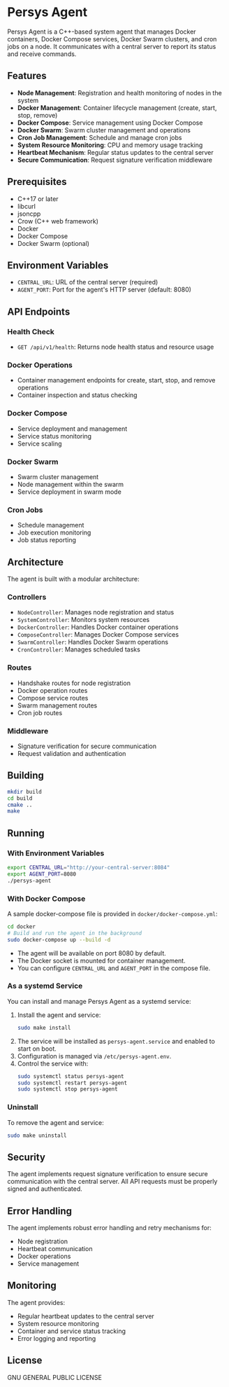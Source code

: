 # Persys Agent

Persys Agent is a C++-based system agent that manages Docker containers, Docker Compose services, Docker Swarm clusters, and cron jobs on a node. It communicates with a central server to report its status and receive commands.

## Features

- **Node Management**: Registration and health monitoring of nodes in the system
- **Docker Management**: Container lifecycle management (create, start, stop, remove)
- **Docker Compose**: Service management using Docker Compose
- **Docker Swarm**: Swarm cluster management and operations
- **Cron Job Management**: Schedule and manage cron jobs
- **System Resource Monitoring**: CPU and memory usage tracking
- **Heartbeat Mechanism**: Regular status updates to the central server
- **Secure Communication**: Request signature verification middleware

## Prerequisites

- C++17 or later
- libcurl
- jsoncpp
- Crow (C++ web framework)
- Docker
- Docker Compose
- Docker Swarm (optional)

## Environment Variables

- `CENTRAL_URL`: URL of the central server (required)
- `AGENT_PORT`: Port for the agent's HTTP server (default: 8080)

## API Endpoints

### Health Check
- `GET /api/v1/health`: Returns node health status and resource usage

### Docker Operations
- Container management endpoints for create, start, stop, and remove operations
- Container inspection and status checking

### Docker Compose
- Service deployment and management
- Service status monitoring
- Service scaling

### Docker Swarm
- Swarm cluster management
- Node management within the swarm
- Service deployment in swarm mode

### Cron Jobs
- Schedule management
- Job execution monitoring
- Job status reporting

## Architecture

The agent is built with a modular architecture:

### Controllers
- `NodeController`: Manages node registration and status
- `SystemController`: Monitors system resources
- `DockerController`: Handles Docker container operations
- `ComposeController`: Manages Docker Compose services
- `SwarmController`: Handles Docker Swarm operations
- `CronController`: Manages scheduled tasks

### Routes
- Handshake routes for node registration
- Docker operation routes
- Compose service routes
- Swarm management routes
- Cron job routes

### Middleware
- Signature verification for secure communication
- Request validation and authentication

## Building

```bash
mkdir build
cd build
cmake ..
make
```

## Running

### With Environment Variables
```bash
export CENTRAL_URL="http://your-central-server:8084"
export AGENT_PORT=8080
./persys-agent
```

### With Docker Compose
A sample docker-compose file is provided in `docker/docker-compose.yml`:

```bash
cd docker
# Build and run the agent in the background
sudo docker-compose up --build -d
```

- The agent will be available on port 8080 by default.
- The Docker socket is mounted for container management.
- You can configure `CENTRAL_URL` and `AGENT_PORT` in the compose file.

### As a systemd Service
You can install and manage Persys Agent as a systemd service:

1. Install the agent and service:
   ```bash
   sudo make install
   ```
2. The service will be installed as `persys-agent.service` and enabled to start on boot.
3. Configuration is managed via `/etc/persys-agent.env`.
4. Control the service with:
   ```bash
   sudo systemctl status persys-agent
   sudo systemctl restart persys-agent
   sudo systemctl stop persys-agent
   ```

### Uninstall
To remove the agent and service:
```bash
sudo make uninstall
```

## Security

The agent implements request signature verification to ensure secure communication with the central server. All API requests must be properly signed and authenticated.

## Error Handling

The agent implements robust error handling and retry mechanisms for:
- Node registration
- Heartbeat communication
- Docker operations
- Service management

## Monitoring

The agent provides:
- Regular heartbeat updates to the central server
- System resource monitoring
- Container and service status tracking
- Error logging and reporting

## License

GNU GENERAL PUBLIC LICENSE